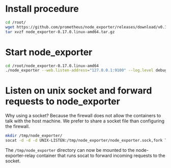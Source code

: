 # Install procedure
```bash
cd /root/
wget https://github.com/prometheus/node_exporter/releases/download/v0.17.0/node_exporter-0.17.0.linux-amd64.tar.gz
tar xvzf node_exporter-0.17.0.linux-amd64.tar.gz
```

# Start node_exporter
```bash
cd /root/node_exporter-0.17.0.linux-amd64
./node_exporter --web.listen-address="127.0.0.1:9100" --log.level debug
```

# Listen on unix socket and forward requests to node_exporter
Why using a socket?
Because the firewall does not allow the containers to talk with the host machine.
We prefer to share a socket file than configuring the firewall.

```bash
mkdir /tmp/node_exporter/
socat -d -d -d UNIX-LISTEN:/tmp/node_exporter/node_exporter.sock,fork TCP4:127.0.0.1:9100
```

The `/tmp/node_exporter` directory can now be mounted to the node-exporter-relay container that runs socat to forward incoming requests to the socket.
